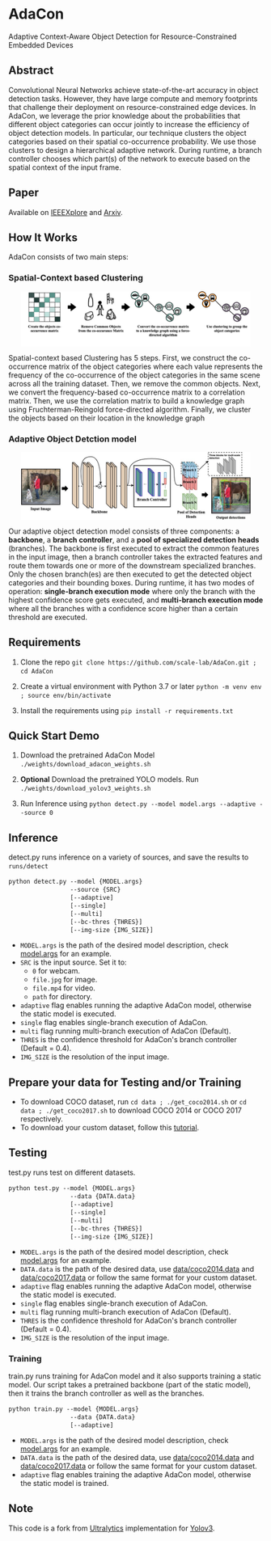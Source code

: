 # AdaCon
Adaptive Context-Aware Object Detection for Resource-Constrained Embedded Devices

## Abstract 
Convolutional Neural Networks achieve state-of-the-art accuracy in object detection tasks. However, they have large compute and memory footprints that challenge their deployment on resource-constrained edge devices. In AdaCon, we leverage the prior knowledge about the probabilities that different object categories can occur jointly to increase the efficiency of object detection models. In particular, our technique clusters the object categories based on their spatial co-occurrence probability. We use those clusters to design a hierarchical adaptive network. During runtime, a branch controller chooses which part(s) of the network to execute based on the spatial context of the input frame. 

## Paper
Available on [IEEEXplore](https://ieeexplore.ieee.org/abstract/document/9643479) and [Arxiv](https://arxiv.org/abs/2108.06850).

## How It Works
AdaCon consists of two main steps:

### Spatial-Context based Clustering 

<img src="doc/imgs/clustering_spatial_context.jpg" width="90%" style="display: block;  margin: 0 auto;">

Spatial-context based Clustering has 5 steps. First, we construct the co-occurrence matrix of the object categories where each value represents the frequency of the co-occurrence of the object categories in the same scene across all the training dataset. Then, we remove the common objects. Next, we convert the frequency-based co-occurrence matrix to a correlation matrix. Then, we use the correlation matrix to build a knowledge graph using Fruchterman-Reingold force-directed algorithm. Finally, we cluster the objects based on their location in the knowledge graph


### Adaptive Object Detction model
<img src="doc/imgs/adaptive_architecture.jpg" width="90%" style="display: block;  margin: 0 auto;">

Our adaptive object detection model consists of three components: a **backbone**, a **branch controller**, and a **pool of specialized detection heads** (branches). The backbone is first executed to extract the common features in the input image, then a branch controller takes the extracted features and route them towards one or more of the downstream specialized branches. Only the chosen branch(es) are then executed to get the detected object categories and their bounding boxes. During runtime, it has two modes of operation: **single-branch execution mode** where only the branch with the highest confidence score gets executed, and **multi-branch execution mode** where all the branches with a confidence score higher than a certain threshold are executed.


## Requirements

1. Clone the repo `git clone https://github.com/scale-lab/AdaCon.git ; cd AdaCon`

2. Create a virtual environment with Python 3.7 or later `python -m venv env ; source env/bin/activate`

3. Install the requirements using `pip install -r requirements.txt`

## Quick Start Demo

1. Download the pretrained AdaCon Model `./weights/download_adacon_weights.sh`

2. **Optional** Download the pretrained YOLO models. Run `./weights/download_yolov3_weights.sh`

3. Run Inference using `python detect.py --model model.args --adaptive --source 0`

## Inference 
detect.py runs inference on a variety of sources, and save the results to `runs/detect`
```
python detect.py --model {MODEL.args}
                 --source {SRC}
                 [--adaptive]
                 [--single]
                 [--multi]
                 [--bc-thres {THRES}]
                 [--img-size {IMG_SIZE}]
```
- `MODEL.args` is the path of the desired model description, check [model.args](https://github.com/scale-lab/AdaCon/blob/master/model.args) for an example.
- `SRC` is the input source. Set it to:
  - `0` for webcam.
  - `file.jpg` for image.
  - `file.mp4` for video.
  - `path` for directory.
- `adaptive` flag enables running the adaptive AdaCon model, otherwise the static model is executed.
- `single` flag enables single-branch execution of AdaCon.
- `multi` flag running multi-branch execution of AdaCon (Default).
- `THRES` is the confidence threshold for AdaCon's branch controller (Default = 0.4).
- `IMG_SIZE` is the resolution of the input image.

## Prepare your data for Testing and/or Training 
- To download COCO dataset, run `cd data ; ./get_coco2014.sh` or `cd data ; ./get_coco2017.sh` to download COCO 2014 or COCO 2017 respectively. 
- To download your custom dataset, follow this [tutorial](https://github.com/ultralytics/yolov3/wiki/Train-Custom-Data).

## Testing
test.py runs test on different datasets.
```
python test.py --model {MODEL.args}
                 --data {DATA.data}
                 [--adaptive]
                 [--single]
                 [--multi]
                 [--bc-thres {THRES}]
                 [--img-size {IMG_SIZE}]
```
- `MODEL.args` is the path of the desired model description, check [model.args](https://github.com/scale-lab/AdaCon/blob/master/model.args) for an example.
- `DATA.data` is the path of the desired data, use [data/coco2014.data](https://github.com/scale-lab/AdaCon/blob/master/data/coco2014.data) and [data/coco2017.data](https://github.com/scale-lab/AdaCon/blob/master/data/coco2017.data) or follow the same format for your custom dataset.
- `adaptive` flag enables running the adaptive AdaCon model, otherwise the static model is executed.
- `single` flag enables single-branch execution of AdaCon.
- `multi` flag running multi-branch execution of AdaCon (Default).
- `THRES` is the confidence threshold for AdaCon's branch controller (Default = 0.4).
- `IMG_SIZE` is the resolution of the input image.

### Training
train.py runs training for AdaCon model and it also supports training a static model. Our script takes a pretrained backbone (part of the static model), then it trains the branch controller as well as the branches.

```
python train.py --model {MODEL.args}
                 --data {DATA.data}
                 [--adaptive]
```
- `MODEL.args` is the path of the desired model description, check [model.args](https://github.com/scale-lab/AdaCon/blob/master/model.args) for an example.
- `DATA.data` is the path of the desired data, use [data/coco2014.data](https://github.com/scale-lab/AdaCon/blob/master/data/coco2014.data) and [data/coco2017.data](https://github.com/scale-lab/AdaCon/blob/master/data/coco2017.data) or follow the same format for your custom dataset.
- `adaptive` flag enables training the adaptive AdaCon model, otherwise the static model is trained.

## Note

This code is a fork from [Ultralytics](https://github.com/ultralytics/yolov3) implementation for [Yolov3](https://pjreddie.com/darknet/yolo/).
